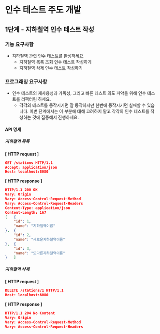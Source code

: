 # 인수 테스트 주도 개발

## 1단계 - 지하철역 인수 테스트 작성

### 기능 요구사항
- 지하철역 관련 인수 테스트를 완성하세요.
    - 지하철역 목록 조회 인수 테스트 작성하기
    - 지하철역 삭제 인수 테스트 작성하기

### 프로그래밍 요구사항
- 인수 테스트의 재사용성과 가독성, 그리고 빠른 테스트 의도 파악을 위해 인수 테스트를 리팩터링 하세요.
    - 각각의 테스트를 동작시키면 잘 동작하지만 한번에 동작시키면 실패할 수 있습니다. 이번 단계에서는 이 부분에 대해 고려하지 말고 각각의 인수 테스트를 작성하는 것에 집중해서 진행하세요.

#### API 명세

##### 지하철역 목록

**[ HTTP request ]**
```json
GET /stations HTTP/1.1
Accept: application/json
Host: localhost:8080
```
**[ HTTP response ]**
```json
HTTP/1.1 200 OK
Vary: Origin
Vary: Access-Control-Request-Method
Vary: Access-Control-Request-Headers
Content-Type: application/json
Content-Length: 167
[   {
    "id": 1,
    "name": "지하철역이름"
},  {
    "id": 2,
    "name": "새로운지하철역이름"
},  {
    "id": 3,
    "name": "또다른지하철역이름"
}   ]
```

##### 지하철역 삭제

**[ HTTP request ]**
```json
DELETE /stations/1 HTTP/1.1
Host: localhost:8080
```
**[ HTTP response ]**
```json
HTTP/1.1 204 No Content
Vary: Origin
Vary: Access-Control-Request-Method
Vary: Access-Control-Request-Headers
```
